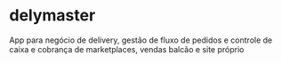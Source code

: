 # delymaster
App para negócio de delivery, gestão de fluxo de pedidos e controle de caixa e cobrança de marketplaces, vendas balcão e site próprio
